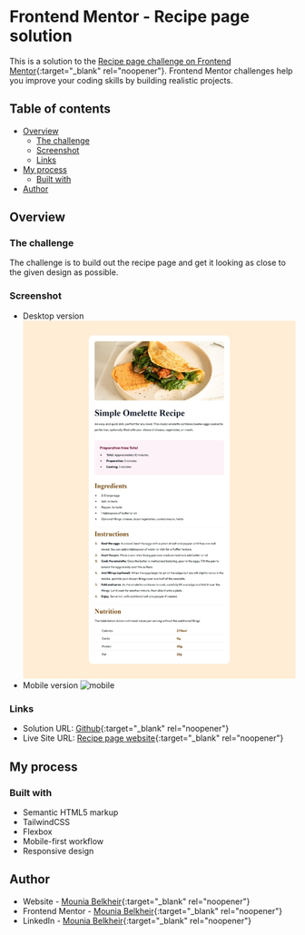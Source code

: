 # Frontend Mentor - Recipe page solution

This is a solution to the [Recipe page challenge on Frontend Mentor](https://www.frontendmentor.io/challenges/recipe-page-KiTsR8QQKm){:target="_blank" rel="noopener"}. Frontend Mentor challenges help you improve your coding skills by building realistic projects.

## Table of contents

- [Overview](#overview)
  - [The challenge](#the-challenge)
  - [Screenshot](#screenshot)
  - [Links](#links)
- [My process](#my-process)
  - [Built with](#built-with)
- [Author](#author)

## Overview

### The challenge

The challenge is to build out the recipe page and get it looking as close to the given design as possible.

### Screenshot

- Desktop version
  ![desktop](/assets/images/desktop.png)
- Mobile version
  ![mobile](/assets/images/mobile.gif)

### Links

- Solution URL: [Github](https://github.com/MouniaBelkheir/recipe-page){:target="_blank" rel="noopener"}
- Live Site URL: [Recipe page website](https://recipe-page-sigma-smoky.vercel.app/){:target="_blank" rel="noopener"}

## My process

### Built with

- Semantic HTML5 markup
- TailwindCSS
- Flexbox
- Mobile-first workflow
- Responsive design

## Author

- Website - [Mounia Belkheir](https://mouniabelkheir.vercel.app/){:target="_blank" rel="noopener"}
- Frontend Mentor - [Mounia Belkheir](https://www.frontendmentor.io/profile/MouniaBelkheir){:target="_blank" rel="noopener"}
- LinkedIn - [Mounia Belkheir](https://www.linkedin.com/in/mouniabelkheir/){:target="_blank" rel="noopener"}
